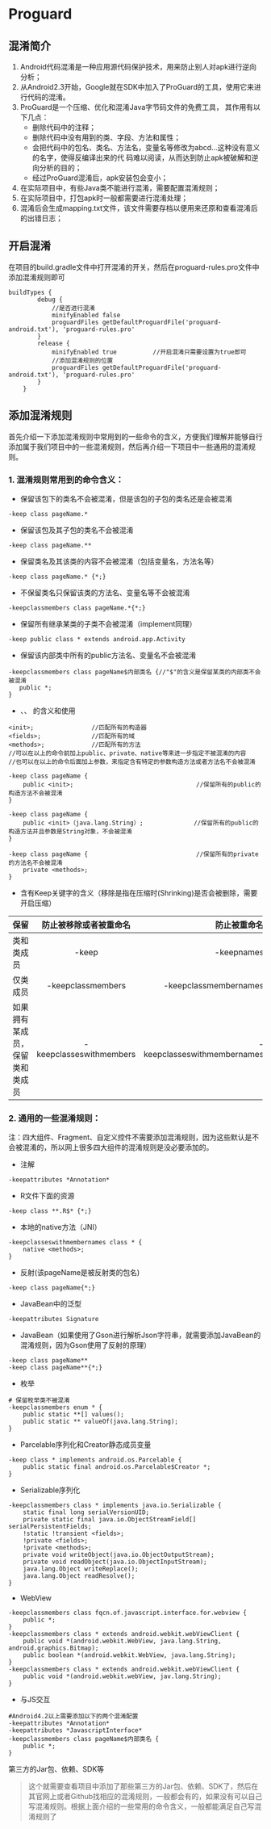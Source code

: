 # Proguard
## 混淆简介
1. Android代码混淆是一种应用源代码保护技术，用来防止别人对apk进行逆向分析；
2. 从Android2.3开始，Google就在SDK中加入了ProGuard的工具，使用它来进行代码的混淆。
3. ProGuard是一个压缩、优化和混淆Java字节码文件的免费工具， 其作用有以下几点：
   - 删除代码中的注释；
   - 删除代码中没有用到的类、字段、方法和属性；
   - 会把代码中的包名、类名、方法名，变量名等修改为abcd...这种没有意义的名字，使得反编译出来的代    码难以阅读，从而达到防止apk被破解和逆向分析的目的；
   - 经过ProGuard混淆后，apk安装包会变小；
4. 在实际项目中，有些Java类不能进行混淆，需要配置混淆规则；
5. 在实际项目中，打包apk时一般都需要进行混淆处理；
6. 混淆后会生成mapping.txt文件，该文件需要存档以便用来还原和查看混淆后的出错日志；

## 开启混淆
在项目的build.gradle文件中打开混淆的开关，然后在proguard-rules.pro文件中添加混淆规则即可
```
buildTypes {
        debug {
            //是否进行混淆
            minifyEnabled false
            proguardFiles getDefaultProguardFile('proguard-android.txt'), 'proguard-rules.pro'
        }
        release {
            minifyEnabled true          //开启混淆只需要设置为true即可
            //添加混淆规则的位置
            proguardFiles getDefaultProguardFile('proguard-android.txt'), 'proguard-rules.pro'
        }
    }
```
## 添加混淆规则
首先介绍一下添加混淆规则中常用到的一些命令的含义，方便我们理解并能够自行添加属于我们项目中的一些混淆规则，然后再介绍一下项目中一些通用的混淆规则。

### 1. 混淆规则常用到的命令含义：

- 保留该包下的类名不会被混淆，但是该包的子包的类名还是会被混淆
```
-keep class pageName.*
```

- 保留该包及其子包的类名不会被混淆
```
-keep class pageName.**
```

- 保留类名及其该类的内容不会被混淆（包括变量名，方法名等）
```
-keep class pageName.* {*;}
```

- 不保留类名只保留该类的方法名、变量名等不会被混淆
```
-keepclassmembers class pageName.*{*;}
```

- 保留所有继承某类的子类不会被混淆（implement同理）
```
-keep public class * extends android.app.Activity
```

- 保留该内部类中所有的public方法名、变量名不会被混淆
```
-keepclassmembers class pageName$内部类名 {//"$"的含义是保留某类的内部类不会被混淆
   public *;                                        
}
```
- <init>、<fields>、 <methods>的含义和使用
```
<init>;                //匹配所有的构造器
<fields>;              //匹配所有的域
<methods>;             //匹配所有的方法
//可以在以上的命令前加上public、private、native等来进一步指定不被混淆的内容
//也可以在以上的命令后面加上参数，来指定含有特定的参数构造方法或者方法名不会被混淆

-keep class pageName {
    public <init>;                                  //保留所有的public的构造方法不会被混淆
}

-keep class pageName {
    public <init>（java.lang.String）;              //保留所有的public的构造方法并且参数是String对象，不会被混淆
}

-keep class pageName {                              //保留所有的private的方法名不会被混淆
    private <methods>;
}
```

- 含有Keep关键字的含义（移除是指在压缩时(Shrinking)是否会被删除，需要开启压缩）

保留|防止被移除或者被重命名|防止被重命名
--|:--:|--:
类和类成员|-keep|-keepnames
仅类成员|-keepclassmembers|-keepclassmembernames
如果拥有某成员，保留类和类成员|-keepclasseswithmembers|-keepclasseswithmembernames


### 2. 通用的一些混淆规则：
注：四大组件、Fragment、自定义控件不需要添加混淆规则，因为这些默认是不会被混淆的，所以网上很多四大组件的混淆规则是没必要添加的。

- 注解
```
-keepattributes *Annotation*
```

- R文件下面的资源
```
-keep class **.R$* {*;}
```

- 本地的native方法（JNI）
```
-keepclasseswithmembernames class * {
    native <methods>;
}
```

- 反射(该pageName是被反射类的包名)
```
-keep class pageName{*;}
```

- JavaBean中的泛型
```
-keepattributes Signature
```

- JavaBean（如果使用了Gson进行解析Json字符串，就需要添加JavaBean的混淆规则，因为Gson使用了反射的原理）
```
-keep class pageName**
-keep class pageName**{*;}
```

- 枚举
```
# 保留枚举类不被混淆
-keepclassmembers enum * {
    public static **[] values();
    public static ** valueOf(java.lang.String);
}
```

- Parcelable序列化和Creator静态成员变量
```
-keep class * implements android.os.Parcelable {
    public static final android.os.Parcelable$Creator *;
}
```

- Serializable序列化
```
-keepclassmembers class * implements java.io.Serializable {
    static final long serialVersionUID;
    private static final java.io.ObjectStreamField[] serialPersistentFields;
    !static !transient <fields>;
    !private <fields>;
    !private <methods>;
    private void writeObject(java.io.ObjectOutputStream);
    private void readObject(java.io.ObjectInputStream);
    java.lang.Object writeReplace();
    java.lang.Object readResolve();
}
```

- WebView
```
-keepclassmembers class fqcn.of.javascript.interface.for.webview {
    public *;
}
-keepclassmembers class * extends android.webkit.webViewClient {
    public void *(android.webkit.WebView, java.lang.String, android.graphics.Bitmap);
    public boolean *(android.webkit.WebView, java.lang.String);
}
-keepclassmembers class * extends android.webkit.webViewClient {
    public void *(android.webkit.webView, jav.lang.String);
}
```

- 与JS交互
```
#Android4.2以上需要添加以下的两个混淆配置
-keepattributes *Annotation*
-keepattributes *JavascriptInterface*
-keepclassmembers class pageName$内部类名 {
    public *;
}
```

第三方的Jar包、依赖、SDK等
> 这个就需要查看项目中添加了那些第三方的Jar包、依赖、SDK了，然后在其官网上或者Github找相应的混淆规则，一般都会有的，如果没有可以自己写混淆规则。根据上面介绍的一些常用的命令含义，一般都能满足自己写混淆规则了
